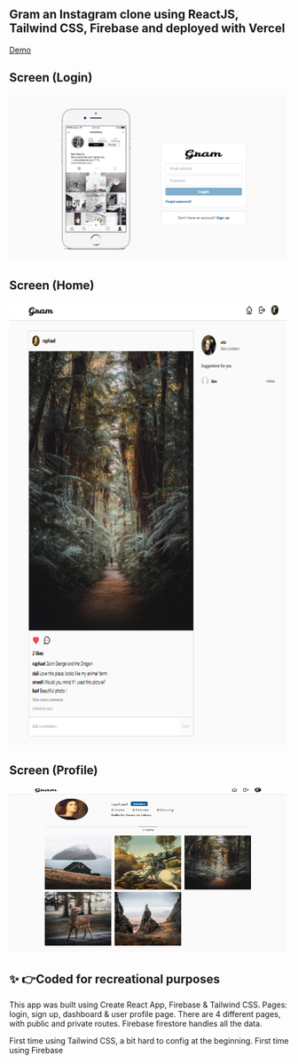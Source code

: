 ## Gram an Instagram clone using ReactJS, Tailwind CSS, Firebase and deployed with Vercel 
[Demo](https://insta-clone-pi.vercel.app)
##  Screen (Login)
<img src="./src/screenshots/login.png" width="500" height="300">

##  Screen (Home)
<img src="./src/screenshots/home.png" width="500" height="800">

##  Screen (Profile)
<img src="./src/screenshots/profile.png" width="500" height="300">

## ✨ 👉Coded for recreational purposes

This app was built using Create React App, Firebase & Tailwind CSS. 
Pages: login, sign up, dashboard & user profile page. 
There are 4 different pages, with public and private routes. 
Firebase firestore handles all the data.

First time using Tailwind CSS, a bit hard to config at the beginning.
First time using Firebase
